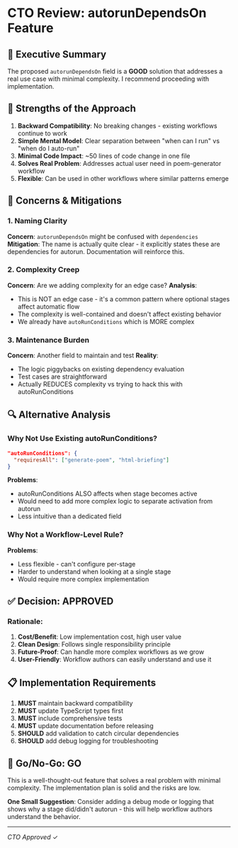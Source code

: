 # CTO Review: autorunDependsOn Feature

## 🎯 Executive Summary
The proposed `autorunDependsOn` field is a **GOOD** solution that addresses a real use case with minimal complexity. I recommend proceeding with implementation.

## 💪 Strengths of the Approach

1. **Backward Compatibility**: No breaking changes - existing workflows continue to work
2. **Simple Mental Model**: Clear separation between "when can I run" vs "when do I auto-run"
3. **Minimal Code Impact**: ~50 lines of code change in one file
4. **Solves Real Problem**: Addresses actual user need in poem-generator workflow
5. **Flexible**: Can be used in other workflows where similar patterns emerge

## 🤔 Concerns & Mitigations

### 1. Naming Clarity
**Concern**: `autorunDependsOn` might be confused with `dependencies`
**Mitigation**: The name is actually quite clear - it explicitly states these are dependencies for autorun. Documentation will reinforce this.

### 2. Complexity Creep
**Concern**: Are we adding complexity for an edge case?
**Analysis**: 
- This is NOT an edge case - it's a common pattern where optional stages affect automatic flow
- The complexity is well-contained and doesn't affect existing behavior
- We already have `autoRunConditions` which is MORE complex

### 3. Maintenance Burden
**Concern**: Another field to maintain and test
**Reality**: 
- The logic piggybacks on existing dependency evaluation
- Test cases are straightforward
- Actually REDUCES complexity vs trying to hack this with autoRunConditions

## 🔍 Alternative Analysis

### Why Not Use Existing autoRunConditions?
```json
"autoRunConditions": {
  "requiresAll": ["generate-poem", "html-briefing"]
}
```
**Problems**:
- autoRunConditions ALSO affects when stage becomes active
- Would need to add more complex logic to separate activation from autorun
- Less intuitive than a dedicated field

### Why Not a Workflow-Level Rule?
**Problems**:
- Less flexible - can't configure per-stage
- Harder to understand when looking at a single stage
- Would require more complex implementation

## ✅ Decision: APPROVED

### Rationale:
1. **Cost/Benefit**: Low implementation cost, high user value
2. **Clean Design**: Follows single responsibility principle
3. **Future-Proof**: Can handle more complex workflows as we grow
4. **User-Friendly**: Workflow authors can easily understand and use it

## 📋 Implementation Requirements

1. **MUST** maintain backward compatibility
2. **MUST** update TypeScript types first
3. **MUST** include comprehensive tests
4. **MUST** update documentation before releasing
5. **SHOULD** add validation to catch circular dependencies
6. **SHOULD** add debug logging for troubleshooting

## 🚀 Go/No-Go: GO

This is a well-thought-out feature that solves a real problem with minimal complexity. The implementation plan is solid and the risks are low.

**One Small Suggestion**: Consider adding a debug mode or logging that shows why a stage did/didn't autorun - this will help workflow authors understand the behavior.

---

*CTO Approved* ✓